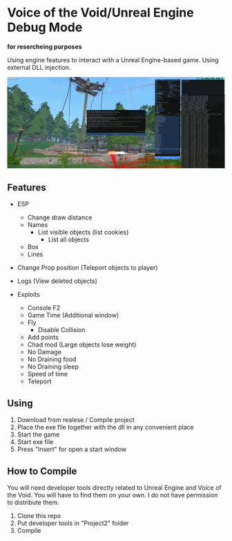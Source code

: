 # Voice of the Void/Unreal Engine Debug Mode
**for resercheing purposes**

Using engine features to interact with a Unreal Engine-based game. Using external DLL injection.

![alt text](img/1.png)

## Features
* ESP
  * Change draw distance
  * Names
    * List visible objects (list cookies)
	  * List all objects
  * Box
  * Lines

* Change Prop position (Teleport objects to player)
* Logs (View deleted objects)

* Exploits
  * Console F2
  * Game Time (Additional window)
  * Fly
    * Disable Collision
  * Add points
  * Chad mod (Large objects lose weight)
  * No Damage
  * No Draining food
  * No Draining sleep
  * Speed of time
  * Teleport

## Using
1. Download from realese / Compile project
2. Place the exe file together with the dll in any convenient place
3. Start the game
4. Start exe file
5. Press "Insert" for open a start window

## How to Compile
You will need developer tools directly related to Unreal Engine and Voice of the Void. You will have to find them on your own. I do not have permission to distribute them.

1. Clone this repo
2. Put developer tools in "Project2" folder
3. Compile